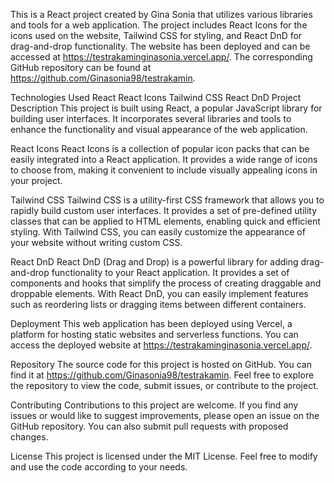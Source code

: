This is a React project created by Gina Sonia that utilizes various libraries and tools for a web application. The project includes React Icons for the icons used on the website, Tailwind CSS for styling, and React DnD for drag-and-drop functionality. The website has been deployed and can be accessed at https://testrakaminginasonia.vercel.app/. The corresponding GitHub repository can be found at https://github.com/Ginasonia98/testrakamin.

Technologies Used
React
React Icons
Tailwind CSS
React DnD
Project Description
This project is built using React, a popular JavaScript library for building user interfaces. It incorporates several libraries and tools to enhance the functionality and visual appearance of the web application.

React Icons
React Icons is a collection of popular icon packs that can be easily integrated into a React application. It provides a wide range of icons to choose from, making it convenient to include visually appealing icons in your project.

Tailwind CSS
Tailwind CSS is a utility-first CSS framework that allows you to rapidly build custom user interfaces. It provides a set of pre-defined utility classes that can be applied to HTML elements, enabling quick and efficient styling. With Tailwind CSS, you can easily customize the appearance of your website without writing custom CSS.

React DnD
React DnD (Drag and Drop) is a powerful library for adding drag-and-drop functionality to your React application. It provides a set of components and hooks that simplify the process of creating draggable and droppable elements. With React DnD, you can easily implement features such as reordering lists or dragging items between different containers.

Deployment
This web application has been deployed using Vercel, a platform for hosting static websites and serverless functions. You can access the deployed website at https://testrakaminginasonia.vercel.app/.

Repository
The source code for this project is hosted on GitHub. You can find it at https://github.com/Ginasonia98/testrakamin. Feel free to explore the repository to view the code, submit issues, or contribute to the project.

Contributing
Contributions to this project are welcome. If you find any issues or would like to suggest improvements, please open an issue on the GitHub repository. You can also submit pull requests with proposed changes.

License
This project is licensed under the MIT License. Feel free to modify and use the code according to your needs.